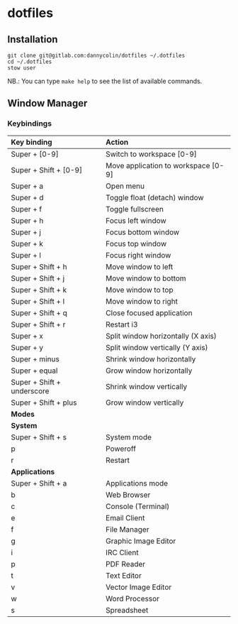 # dotfiles

## Installation

```
git clone git@gitlab.com:dannycolin/dotfiles ~/.dotfiles
cd ~/.dotfiles
stow user
```

NB.: You can type `make help` to see the list of available commands.

## Window Manager

###  Keybindings

| Key binding                | Action                              |
| :------------------------- | :---------------------------------- |
| Super + [0-9]              | Switch to workspace [0-9]           |
| Super + Shift + [0-9]      | Move application to workspace [0-9] |
| Super + a                  | Open menu                           |
| Super + d                  | Toggle float (detach) window        |
| Super + f                  | Toggle fullscreen                   |
| Super + h                  | Focus left window                   | 
| Super + j                  | Focus bottom window                 |
| Super + k                  | Focus top window                    |
| Super + l                  | Focus right window                  |
| Super + Shift + h          | Move window to left                 |
| Super + Shift + j          | Move window to bottom               |
| Super + Shift + k          | Move window to top                  |
| Super + Shift + l          | Move window to right                |
| Super + Shift + q          | Close focused application           |
| Super + Shift + r          | Restart i3                          |
| Super + x                  | Split window horizontally (X axis)  |
| Super + y                  | Split window vertically (Y axis)    |
| Super + minus              | Shrink window horizontally          |
| Super + equal              | Grow window horizontally            |
| Super + Shift + underscore | Shrink window vertically            |
| Super + Shift + plus       | Grow window vertically              |
| **Modes**                  |                                     |
| **System**                 |                                     |
| Super + Shift + s          | System mode                         |
|         p                  | Poweroff                            |
|         r                  | Restart                             |
| **Applications**           |                                     |
| Super + Shift + a          | Applications mode                   |
|         b                  | Web Browser                         |
|         c                  | Console (Terminal)                  |
|         e                  | Email Client                        |
|         f                  | File Manager                        |
|         g                  | Graphic Image Editor                |
|         i                  | IRC Client                          |
|         p                  | PDF Reader                          |
|         t                  | Text Editor                         |
|         v                  | Vector Image Editor                 |
|         w                  | Word Processor                      |
|         s                  | Spreadsheet                         |


